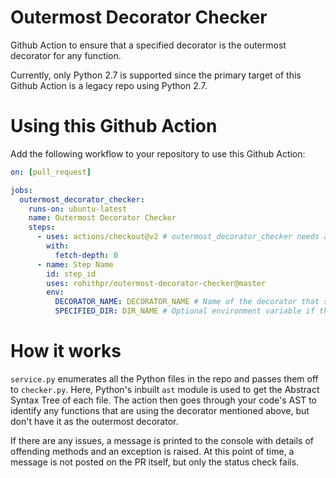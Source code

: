 # Outermost Decorator Checker

Github Action to ensure that a specified decorator is the outermost decorator for any function.

Currently, only Python 2.7 is supported since the primary target of this Github Action is a legacy repo using Python 2.7.

# Using this Github Action

Add the following workflow to your repository to use this Github Action:

```yml
on: [pull_request]

jobs:
  outermost_decorator_checker:
    runs-on: ubuntu-latest
    name: Outermost Decorator Checker
    steps:
      - uses: actions/checkout@v2 # outermost_decorator_checker needs a copy of your repo to find any issues.
        with:
          fetch-depth: 0
      - name: Step Name
        id: step_id
        uses: rohithpr/outermost-decorator-checker@master
        env:
          DECORATOR_NAME: DECORATOR_NAME # Name of the decorator that should be the outermost decorator if it is used.
          SPECIFIED_DIR: DIR_NAME # Optional environment variable if the checker should only look at files in a specified directory.
```

# How it works

`service.py` enumerates all the Python files in the repo and passes them off to
`checker.py`. Here, Python's inbuilt `ast` module is used to get the Abstract
Syntax Tree of each file. The action then goes through your code's AST to
identify any functions that are using the decorator mentioned above, but don't
have it as the outermost decorator.

If there are any issues, a message is printed to the console with details of
offending methods and an exception is raised. At this point of time, a message
is not posted on the PR itself, but only the status check fails.
